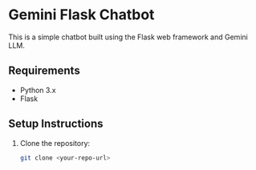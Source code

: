 # Gemini Flask Chatbot

This is a simple chatbot built using the Flask web framework and Gemini LLM.

## Requirements

- Python 3.x
- Flask

## Setup Instructions

1. Clone the repository:
   ```bash
   git clone <your-repo-url>
